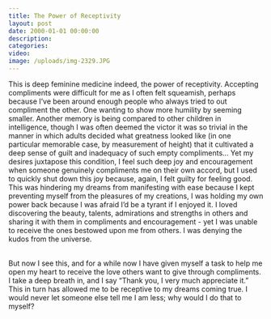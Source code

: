 ```yaml
---
title: The Power of Receptivity
layout: post
date: 2000-01-01 00:00:00
description:
categories:
video: 
image: /uploads/img-2329.JPG
---
```



This is deep feminine medicine indeed, the power of receptivity. Accepting compliments were difficult for me as I often felt squeamish, perhaps because I’ve been around enough people who always tried to out compliment the other. One wanting to show more humility by seeming smaller. Another memory is being compared to other children in intelligence, though I was often deemed the victor it was so trivial in the manner in which adults decided what greatness looked like (in one particular memorable case, by measurement of height) that it cultivated a deep sense of guilt and inadequacy of such empty compliments… Yet my desires juxtapose this condition, I feel such deep joy and encouragement when someone genuinely compliments me on their own accord, but I used to quickly shut down this joy because, again, I felt guilty for feeling good. This was hindering my dreams from manifesting with ease because I kept preventing myself from the pleasures of my creations, I was holding my own power back because I was afraid I’d be a tyrant if I enjoyed it. I loved discovering the beauty, talents, admirations and strengths in others and sharing it with them in compliments and encouragement - yet I was unable to receive the ones bestowed upon me from others. I was denying the kudos from the universe.

<br>But now I see this, and for a while now I have given myself a task to help me open my heart to receive the love others want to give through compliments. I take a deep breath in, and I say “Thank you, I very much appreciate it.” This in turn has allowed me to be receptive to my dreams coming true. I would never let someone else tell me I am less; why would I do that to myself?
